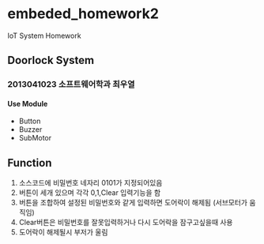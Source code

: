# embeded_homework2
IoT System Homework

## Doorlock System
### 2013041023 소프트웨어학과 최우열

#### Use Module
+ Button
+ Buzzer
+ SubMotor

## Function 

1. 소스코드에 비밀번호 네자리 0101가 지정되어있음
2. 버튼이 세개 있으며 각각 0,1,Clear 입력기능을 함
3. 버튼을 조합하여 설정된 비밀번호와 같게 입력하면 도어락이 해제됨 (서브모터가 움직임)
4. Clear버튼은 비밀번호를 잘못입력하거나 다시 도어락을 잠구고싶을때 사용
5. 도어락이 해제될시 부저가 울림
